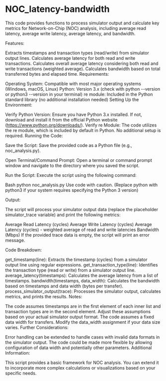 # NOC_latency-bandwidth
This code provides functions to process simulator output and calculate key metrics for Network-on-Chip (NOC) analysis, including average read latency, average write latency, average latency, and bandwidth.

Features:

Extracts timestamps and transaction types (read/write) from simulator output lines.
Calculates average latency for both read and write transactions.
Calculates overall average latency considering both read and write transactions (weighted average).
Calculates bandwidth based on total transferred bytes and elapsed time.
Requirements:

Operating System: Compatible with most major operating systems (Windows, macOS, Linux)
Python: Version 3.x (check with python --version or python3 --version in your terminal)
re module: Included in the Python standard library (no additional installation needed)
Setting Up the Environment:

Verify Python Version: Ensure you have Python 3.x installed. If not, download and install it from the official Python website (https://www.python.org/downloads/).
Verify re Module: The code utilizes the re module, which is included by default in Python. No additional setup is required.
Running the Code:

Save the Script: Save the provided code as a Python file (e.g., noc_analysis.py).

Open Terminal/Command Prompt: Open a terminal or command prompt window and navigate to the directory where you saved the script.

Run the Script: Execute the script using the following command:

Bash
python noc_analysis.py
Use code with caution.
(Replace python with python3 if your system requires specifying the Python 3 version)

Output:

The script will process your simulator output data (replace the placeholder simulator_trace variable) and print the following metrics:

Average Read Latency (cycles)
Average Write Latency (cycles)
Average Latency (cycles) - weighted average of read and write latencies
Bandwidth (Mbps)
If the provided trace data is empty, the script will print an error message.

Code Breakdown:

get_timestamp(line): Extracts the timestamp (cycles) from a simulator output line using regular expressions.
get_transaction_type(line): Identifies the transaction type (read or write) from a simulator output line.
average_latency(timestamps): Calculates the average latency from a list of timestamps.
bandwidth(timestamps, data_width): Calculates the bandwidth based on timestamps and data width (bytes per transfer).
process_simulator_output(trace): Processes the simulator output, calculates metrics, and prints the results.
Notes:

The code assumes timestamps are in the first element of each inner list and transaction types are in the second element. Adjust these assumptions based on your actual simulator output format.
The code assumes a fixed data width for transfers. Modify the data_width assignment if your data size varies.
Further Considerations:

Error handling can be extended to handle cases with invalid data formats in the simulator output.
The code could be made more flexible by allowing configuration of data width and potentially other parameters.
Additional Information:

This script provides a basic framework for NOC analysis. You can extend it to incorporate more complex calculations or visualizations based on your specific needs.

